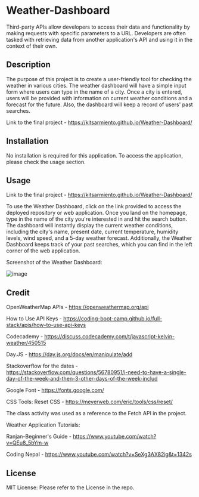 # Weather-Dashboard

Third-party APIs allow developers to access their data and functionality by making requests with specific parameters to a URL. Developers are often tasked with retrieving data from another application's API and using it in the context of their own.

## Description

The purpose of this project is to create a user-friendly tool for checking the weather in various cities. The weather dashboard will have a simple input form where users can type in the name of a city. Once a city is entered, users will be provided with information on current weather conditions and a forecast for the future. Also, the dashboard will keep a record of users' past searches.

Link to the final project - https://kitsarmiento.github.io/Weather-Dashboard/

## Installation

No installation is required for this application. To access the application, please check the usage section.

## Usage

Link to the final project - https://kitsarmiento.github.io/Weather-Dashboard/

To use the Weather Dashboard, click on the link provided to access the deployed repository or web application. Once you land on the homepage, type in the name of the city you're interested in and hit the search button. The dashboard will instantly display the current weather conditions, including the city's name, present date, current temperature, humidity levels, wind speed, and a 5-day weather forecast. Additionally, the Weather Dashboard keeps track of your past searches, which you can find in the left corner of the web application.

Screenshot of the Weather Dashboard:

![image](https://github.com/KitSarmiento/Weather-Dashboard/assets/135483936/549cdfb3-8fd0-4a7e-a23f-6e16e270a15a)

## Credit

OpenWeatherMap APIs - https://openweathermap.org/api

How to Use API Keys - https://coding-boot-camp.github.io/full-stack/apis/how-to-use-api-keys

Codecademy - https://discuss.codecademy.com/t/javascript-kelvin-weather/450515

Day.JS - https://day.js.org/docs/en/manipulate/add

Stackoverflow for the dates - https://stackoverflow.com/questions/56780951/i-need-to-have-a-single-day-of-the-week-and-then-3-other-days-of-the-week-includ

Google Font - https://fonts.google.com/

CSS Tools: Reset CSS - https://meyerweb.com/eric/tools/css/reset/

The class activity was used as a reference to the Fetch API in the project.

Weather Application Tutorials:

Ranjan-Beginner's Guide - https://www.youtube.com/watch?v=QEu8_5bYm-w

Coding Nepal - https://www.youtube.com/watch?v=SeXg3AX82ig&t=1342s

## License

MIT License: Please refer to the License in the repo.
